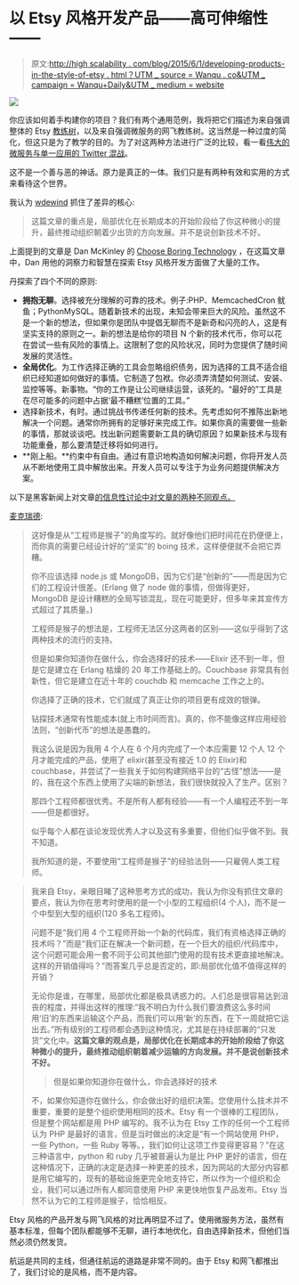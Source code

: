 # 以 Etsy 风格开发产品——高可伸缩性——

> 原文:[http://high scalability . com/blog/2015/6/1/developing-products-in-the-style-of-etsy . html？UTM _ source = Wanqu . co&UTM _ campaign = Wanqu+Daily&UTM _ medium = website](http://highscalability.com/blog/2015/6/1/developing-products-in-the-style-of-etsy.html?utm_source=wanqu.co&utm_campaign=Wanqu+Daily&utm_medium=website)

![](../Images/465aaccf90a3522ef08c5788194dbebf.png)

你应该如何着手构建你的项目？我们有两个通用范例，我将把它们描述为来自强调整体的 Etsy [教练树](http://en.wikipedia.org/wiki/Coaching_tree)，以及来自强调微服务的网飞教练树。这当然是一种过度的简化，但这只是为了教学的目的。为了对这两种方法进行广泛的比较，看一看[伟大的微服务与单一应用的 Twitter 混战](http://highscalability.com/blog/2014/7/28/the-great-microservices-vs-monolithic-apps-twitter-melee.html)。

这不是一个善与恶的神话。原力是真正的一体。我们只是有两种有效和实用的方式来看待这个世界。

我认为 [wdewind](https://news.ycombinator.com/item?id=9291630) 抓住了差异的核心:

> 这篇文章的重点是，局部优化在长期成本的开始阶段给了你这种微小的提升，最终推动组织朝着少出货的方向发展。并不是说创新技术不好。

上面提到的文章是 Dan McKinley 的 [Choose Boring Technology](http://mcfunley.com/choose-boring-technology) ，在这篇文章中，Dan 用他的洞察力和智慧在探索 Etsy 风格开发方面做了大量的工作。

丹探索了四个不同的原则:

*   **拥抱无聊**。选择被充分理解的可靠的技术。例子:PHP、MemcachedCron 鱿鱼；PythonMySQL。随着新技术的出现，未知会带来巨大的风险。虽然这不是一个新的想法，但如果你是团队中提倡无聊而不是新奇和闪亮的人，这是有坚实支持的原则之一。新的想法是给你的项目 N 个新的技术代币，你可以花在尝试一些有风险的事情上。这限制了您的风险状况，同时为您提供了随时间发展的灵活性。
*   **全局优化**。为工作选择正确的工具会忽略组织债务，因为选择的工具不适合组织已经知道如何做好的事情。它制造了包袱。你必须弄清楚如何测试、安装、监控等等。新事物。“你的工作是让公司继续运营，该死的。“最好的”工具是在尽可能多的问题中占据‘最不糟糕’位置的工具。”
*   选择新技术，有时。通过挑战书传递任何新的技术。先考虑如何不推陈出新地解决一个问题。通常你所拥有的足够好来完成工作。如果你真的需要做一些新的事情，那就谈谈吧。找出新问题需要新工具的确切原因？如果新技术与现有功能重叠，那么要清楚迁移将如何进行。
*   **刚上船。**约束中有自由。通过有意识地构造如何解决问题，你将开发人员从不断地使用工具中解放出来。开发人员可以专注于为业务问题提供解决方案。

以下是黑客新闻上对文章[的信息性讨论中对文章的两种不同观点。](https://news.ycombinator.com/item?id=9291215)

[麦克瑞德](https://news.ycombinator.com/item?id=9291394):

> 这好像是从“工程师是猴子”的角度写的。就好像他们把时间花在扔便便上，而你真的需要已经设计好的“坚实”的 boing 技术，这样便便就不会把它弄糟。
> 
> 你不应该选择 node.js 或 MongoDB，因为它们是“创新的”——而是因为它们的工程设计很差。(Erlang 做了 node 做的事情，但做得更好，MongoDB 是设计糟糕的全局写锁混乱，现在可能更好，但多年来其宣传方式超过了其质量。)
> 
> 工程师是猴子的想法是，工程师无法区分这两者的区别——这似乎得到了这两种技术的流行的支持。
> 
> 但是如果你知道你在做什么，你会选择好的技术——Elixir 还不到一年，但是它是建立在 Erlang 枯燥的 20 年工作基础上的。Couchbase 非常具有创新性，但它是建立在近十年的 couchdb 和 memcache 工作之上的。
> 
> 你选择了正确的技术，它们就成了真正让你的项目更有成效的银弹。
> 
> 钻探技术通常有性能成本(就上市时间而言)。真的，你不能像这样应用经验法则，“创新代币”的想法是愚蠢的。
> 
> 我这么说是因为我用 4 个人在 6 个月内完成了一个本应需要 12 个人 12 个月才能完成的产品，使用了 elixir(甚至没有接近 1.0 的 Elixir)和 couchbase，并尝试了一些我关于如何构建网络平台的“古怪”想法——是的，我在这个东西上使用了尖端的新想法，我们很快就投入了生产。区别？
> 
> 那四个工程师都很优秀。不是所有人都有经验——有一个人编程还不到一年——但是都很好。
> 
> 似乎每个人都在谈论发现优秀人才以及这有多重要，但他们似乎做不到。我不知道。
> 
> 我所知道的是，不要使用“工程师是猴子”的经验法则——只雇佣人类工程师。

> 我来自 Etsy，亲眼目睹了这种思考方式的成功，我认为你没有抓住文章的要点，我认为你在思考时使用的是一个小型的工程组织(4 个人)，而不是一个中型到大型的组织(120 多名工程师)。
> 
> 问题不是“我们用 4 个工程师开始一个新的代码库，我们有资格选择正确的技术吗？”而是“我们正在解决一个新问题，在一个巨大的组织/代码库中，这个问题可能会用一套不同于公司其他部门使用的现有技术更直接地解决。这样的开销值得吗？”而答案几乎总是否定的，即:局部优化值不值得这样的开销？
> 
> 无论你是谁，在哪里，局部优化都是极具诱惑力的。人们总是很容易达到沮丧的程度，并得出这样的推理:“我不明白为什么我们要浪费这么多时间用‘旧’的东西来运输这个产品，而我们可以用‘新’的东西，在下一周就把它运出去。”所有级别的工程师都会遇到这种情况，尤其是在持续部署的“只发货”文化中。**这篇文章的观点是，局部优化在长期成本的开始阶段给了你这种微小的提升，最终推动组织朝着减少运输的方向发展。并不是说创新技术不好。**
> 
> >但是如果你知道你在做什么，你会选择好的技术
> 
> 不，如果你知道你在做什么，你会做出好的组织决策。您使用什么技术并不重要，重要的是整个组织使用相同的技术。Etsy 有一个很棒的工程团队，但是整个网站都是用 PHP 编写的。我不认为在 Etsy 工作的任何一个工程师认为 PHP 是最好的语言，但是当时做出的决定是“有一个网站使用 PHP，一些 Python，一些 Ruby 等等。，我们如何让这项工作变得更容易？”在这三种语言中，python 和 ruby 几乎被普遍认为是比 PHP 更好的语言，但在这种情况下，正确的决定是选择一种更差的技术，因为网站的大部分内容都是用它编写的，现有的基础设施更完全地支持它，所以作为一个组织和企业，我们可以通过所有人都同意使用 PHP 来更快地恢复产品发布。Etsy 当然不认为它的工程师是猴子，恰恰相反。

Etsy 风格的产品开发与网飞风格的对比再明显不过了。使用微服务方法，虽然有基本标准，但每个团队都能够不无聊，进行本地优化，自由选择新技术，但他们当然必须仍然发货。

航运是共同的主线，但通往航运的道路是非常不同的。由于 Etsy 和网飞都推出了，我们讨论的是风格，而不是内容。